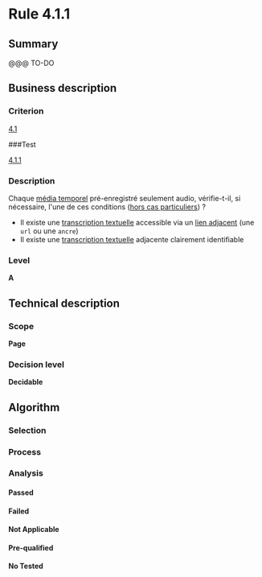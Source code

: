 # Rule 4.1.1

## Summary

@@@ TO-DO

## Business description

### Criterion

[4.1](http://references.modernisation.gouv.fr/sites/default/files/RGAA3_RC2-1/referentiel_technique.htm#crit-4-1)

###Test

[4.1.1](http://references.modernisation.gouv.fr/sites/default/files/RGAA3_RC2-1/referentiel_technique.htm#test-4-1-1)

### Description

Chaque <a href="http://references.modernisation.gouv.fr/sites/default/files/RGAA3_RC2-1/glossaire.htm#mMediaTemp">m&eacute;dia temporel</a> pr&eacute;-enregistr&eacute; seulement audio, v&eacute;rifie-t-il, si n&eacute;cessaire, l'une de ces conditions (<a href="http://references.modernisation.gouv.fr/sites/default/files/RGAA3_RC2-1/cas_particulier.htm#cpCrit4-" title="Cas particuliers pour le crit&egrave;re 4.1">hors cas particuliers</a>) ? 
 
 *  Il existe une <a href="http://references.modernisation.gouv.fr/sites/default/files/RGAA3_RC2-1/glossaire.htm#mTranscriptTextuel">transcription textuelle</a> accessible via un <a href="http://references.modernisation.gouv.fr/sites/default/files/RGAA3_RC2-1/glossaire.htm#mLienAdj">lien adjacent</a> (une `url` ou une `ancre`) 
 *  Il existe une <a href="http://references.modernisation.gouv.fr/sites/default/files/RGAA3_RC2-1/glossaire.htm#mTranscriptTextuel">transcription textuelle</a> adjacente clairement identifiable 


### Level

**A**

## Technical description

### Scope

**Page**

### Decision level

**Decidable**

## Algorithm

### Selection

### Process

### Analysis

#### Passed

#### Failed

#### Not Applicable

#### Pre-qualified

#### No Tested 






